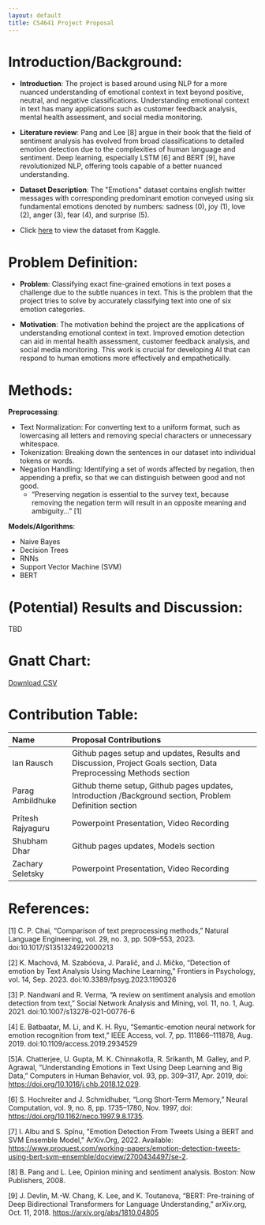 ```yaml
---
layout: default
title: CS4641 Project Proposal
---
```


# Introduction/Background:

- **Introduction**: The project is based around using NLP for a more nuanced understanding of emotional context in text beyond positive, neutral, and negative classifications. Understanding emotional context in text has many applications such as customer feedback analysis, mental health assessment, and social media monitoring.
  
- **Literature review**: Pang and Lee [8] argue in their book that the field of sentiment analysis has evolved from broad classifications to detailed emotion detection due to the complexities of human language and sentiment. Deep learning, especially LSTM [6] and BERT [9], have revolutionized NLP, offering tools capable of a better nuanced understanding.

- **Dataset Description**: The "Emotions" dataset contains english twitter messages with corresponding predominant emotion conveyed using six fundamental emotions denoted by numbers: 
sadness (0), joy (1), love (2), anger (3), fear (4), and surprise (5).


- Click [here](https://www.kaggle.com/datasets/nelgiriyewithana/emotions) to view the dataset from Kaggle.

# Problem Definition:

- **Problem**: Classifying exact fine-grained emotions in text poses a challenge due to the subtle nuances in text. This is the problem that the project tries to solve by accurately classifying text into one of six emotion categories.

- **Motivation**: The motivation behind the project are the applications of understanding emotional context in text. Improved emotion detection can aid in mental health assessment, customer feedback analysis, and social media monitoring. This work is crucial for developing AI that can respond to human emotions more effectively and empathetically. 

# Methods:

**Preprocessing**:

- Text Normalization: For converting text to a uniform format, such as lowercasing all letters and removing special characters or unnecessary whitespace.
- Tokenization: Breaking down the sentences in our dataset into individual tokens or words.
- Negation Handling: Identifying a set of words affected by negation, then appending a prefix, so that we can distinguish between good and not good.
  - “Preserving negation is essential to the survey text, because removing the negation term will result in an opposite meaning and ambiguity…” [1]

**Models/Algorithms**:

- Naive Bayes
- Decision Trees
- RNNs
- Support Vector Machine (SVM)
- BERT

# (Potential) Results and Discussion:

TBD

# Gnatt Chart:

[Download CSV](GanttChart.xlsx)

# Contribution Table:

| Name              | Proposal Contributions                                                                                            |
|:------------------|:------------------------------------------------------------------------------------------------------------------|
| Ian Rausch        | Github pages setup and updates, Results and Discussion, Project Goals section, Data Preprocessing Methods section |
| Parag Ambildhuke  | Github theme setup, Github pages updates, Introduction /Background section, Problem Definition section            |
| Pritesh Rajyaguru | Powerpoint Presentation, Video Recording                                                                          |
| Shubham Dhar      | Github pages updates, Models section                                                                              |
| Zachary Seletsky  | Powerpoint Presentation, Video Recording                                                                          |

# References:

[1] C. P. Chai, “Comparison of text preprocessing methods,” Natural Language Engineering, vol. 29, no. 3, pp. 509–553, 2023. doi:10.1017/S1351324922000213

[2] K. Machová, M. Szabóova, J. Paralič, and J. Mičko, “Detection of emotion by Text Analysis Using Machine Learning,” Frontiers in Psychology, vol. 14, Sep. 2023. doi:10.3389/fpsyg.2023.1190326

[3] P. Nandwani and R. Verma, “A review on sentiment analysis and emotion detection from text,” Social Network Analysis and Mining, vol. 11, no. 1, Aug. 2021. doi:10.1007/s13278-021-00776-6

[4] E. Batbaatar, M. Li, and K. H. Ryu, “Semantic-emotion neural network for emotion recognition from text,” IEEE Access, vol. 7, pp. 111866–111878, Aug. 2019. doi:10.1109/access.2019.2934529 

[5]A. Chatterjee, U. Gupta, M. K. Chinnakotla, R. Srikanth, M. Galley, and P. Agrawal, “Understanding Emotions in Text Using Deep Learning and Big Data,” Computers in Human Behavior, vol. 93, pp. 309–317, Apr. 2019, doi: https://doi.org/10.1016/j.chb.2018.12.029.  

[6] S. Hochreiter and J. Schmidhuber, “Long Short-Term Memory,” Neural Computation, vol. 9, no. 8, pp. 1735–1780, Nov. 1997, doi: https://doi.org/10.1162/neco.1997.9.8.1735. 

[7] I. Albu and S. Spînu, "Emotion Detection From Tweets Using a BERT and SVM Ensemble Model," ArXiv.Org, 2022. Available: https://www.proquest.com/working-papers/emotion-detection-tweets-using-bert-svm-ensemble/docview/2700434497/se-2. 

[8] B. Pang and L. Lee, Opinion mining and sentiment analysis. Boston: Now Publishers, 2008.

[9] J. Devlin, M.-W. Chang, K. Lee, and K. Toutanova, “BERT: Pre-training of Deep Bidirectional Transformers for Language Understanding,” arXiv.org, Oct. 11, 2018. https://arxiv.org/abs/1810.04805
